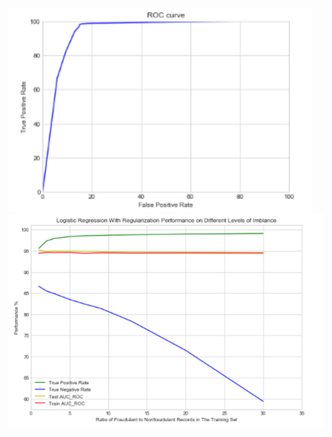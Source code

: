 ![alt text](https://github.com/nithla/AIB-Project/blob/main/ROC_Curve.png?raw=true)
![alt text](https://github.com/nithla/AIB-Project/blob/main/Rates.png?raw=true)
